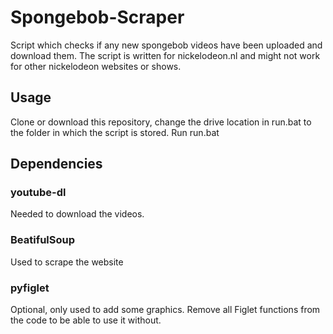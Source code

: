 # Spongebob-Scraper
Script which checks if any new spongebob videos have been uploaded and download them. 
The script is written for nickelodeon.nl and might not work for other nickelodeon websites or shows. 

## Usage 
Clone or download this repository, change the drive location in run.bat to the folder in which the script is stored.
Run run.bat

## Dependencies 
### youtube-dl
Needed to download the videos.
### BeatifulSoup
Used to scrape the website
### pyfiglet 
Optional, only used to add some graphics.
Remove all Figlet functions from the code to be able to use it without.
